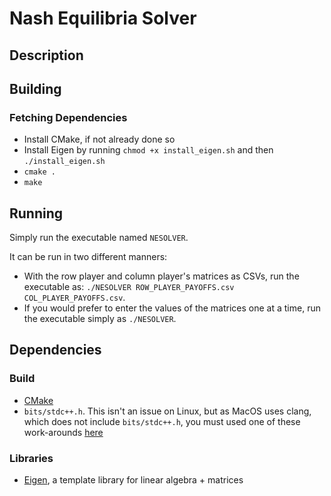 # Nash Equilibria Solver

## Description

## Building
### Fetching Dependencies
- Install CMake, if not already done so
- Install Eigen by running `chmod +x install_eigen.sh` and then `./install_eigen.sh`
- `cmake .`
- `make`

## Running
Simply run the executable named `NESOLVER`.

It can be run in two different manners:
- With the row player and column player's matrices as CSVs, run the executable as: `./NESOLVER ROW_PLAYER_PAYOFFS.csv COL_PLAYER_PAYOFFS.csv`.
- If you would prefer to enter the values of the matrices one at a time, run the executable simply as `./NESOLVER`.

## Dependencies
### Build
- [CMake](https://cmake.org/)
- `bits/stdc++.h`. This isn't an issue on Linux, but as MacOS uses clang, which does not include `bits/stdc++.h`, you must used one of these work-arounds [here](https://stackoverflow.com/questions/28994148/how-can-i-include-bits-stdc-in-xcode)

### Libraries
- [Eigen](https://github.com/libigl/eigen), a template library for linear algebra + matrices
